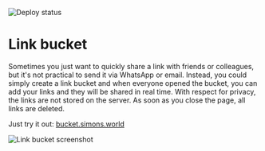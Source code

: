 ![Deploy status](https://github.com/Simolation/link-bucket/workflows/Deploy/badge.svg?branch=master)
# Link bucket
Sometimes you just want to quickly share a link with friends or colleagues, but it's not practical to send it via WhatsApp or email.
Instead, you could simply create a link bucket and when everyone opened the bucket, you can add your links and they will be shared in real time.
With respect for privacy, the links are not stored on the server. As soon as you close the page, all links are deleted.

Just try it out: [bucket.simons.world](https://bucket.simons.world/)

![Link bucket screenshot](https://i.imgur.com/1J2al9r.png)
